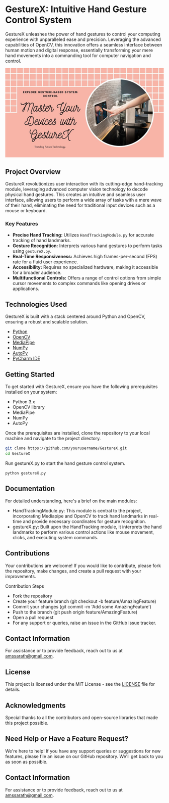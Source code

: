# GestureX: Intuitive Hand Gesture Control System

GestureX unleashes the power of hand gestures to control your computing experience with unparalleled ease and precision. Leveraging the advanced capabilities of OpenCV, this innovation offers a seamless interface between human motion and digital response, essentially transforming your mere hand movements into a commanding tool for computer navigation and control.

![GestureX](ges.jpg)

## Project Overview

GestureX revolutionizes user interaction with its cutting-edge hand-tracking module, leveraging advanced computer vision technology to decode physical hand gestures. This creates an intuitive and seamless user interface, allowing users to perform a wide array of tasks with a mere wave of their hand, eliminating the need for traditional input devices such as a mouse or keyboard.

### Key Features

- **Precise Hand Tracking:** Utilizes `HandTrackingModule.py` for accurate tracking of hand landmarks.
- **Gesture Recognition:** Interprets various hand gestures to perform tasks using `gestureX.py`.
- **Real-Time Responsiveness:** Achieves high frames-per-second (FPS) rate for a fluid user experience.
- **Accessibility:** Requires no specialized hardware, making it accessible for a broader audience.
- **Multifunctional Controls:** Offers a range of control options from simple cursor movements to complex commands like opening drives or applications.

## Technologies Used

GestureX is built with a stack centered around Python and OpenCV, ensuring a robust and scalable solution.

- [Python](https://www.python.org)
- [OpenCV](https://opencv.org/)
- [MediaPipe](https://mediapipe.dev/)
- [NumPy](https://numpy.org/)
- [AutoPy](https://autopy.org/)
- [PyCharm IDE](https://www.jetbrains.com/pycharm/)

## Getting Started

To get started with GestureX, ensure you have the following prerequisites installed on your system:

- Python 3.x
- OpenCV library
- MediaPipe
- NumPy
- AutoPy

Once the prerequisites are installed, clone the repository to your local machine and navigate to the project directory.

```bash
git clone https://github.com/yourusername/GestureX.git
cd GestureX
```
Run gestureX.py to start the hand gesture control system.
```
python gestureX.py
```
## Documentation 

For detailed understanding, here's a brief on the main modules:

  - HandTrackingModule.py: This module is central to the project, incorporating Mediapipe and OpenCV to track hand landmarks in real-time and provide necessary coordinates for gesture recognition.
  - gestureX.py: Built upon the HandTracking module, it interprets the hand landmarks to perform various control actions like mouse movement, clicks, and executing system commands.

## Contributions
Your contributions are welcome! If you would like to contribute, please fork the repository, make changes, and create a pull request with your improvements.

Contribution Steps

- Fork the repository
- Create your feature branch (git checkout -b feature/AmazingFeature)
- Commit your changes (git commit -m 'Add some AmazingFeature')
- Push to the branch (git push origin feature/AmazingFeature)
- Open a pull request
- For any support or queries, raise an issue in the GitHub issue tracker.


## Contact Information
For assistance or to provide feedback, reach out to us at [amssarath@gmail.com](mailto:amssarath@gmail.com).

## License
This project is licensed under the MIT License - see the [LICENSE](LICENSE) file for details.

## Acknowledgments
Special thanks to all the contributors and open-source libraries that made this project possible.

## Need Help or Have a Feature Request?
We're here to help! If you have any support queries or suggestions for new features, please file an issue on our GitHub repository. We'll get back to you as soon as possible.

## Contact Information
For assistance or to provide feedback, reach out to us at [amssarath@gmail.com](mailto:amssarath@gmail.com).


